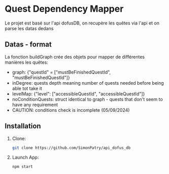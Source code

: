 # Quest Dependency Mapper

Le projet est basé sur l'api dofusDB, on recupère les quêtes via l'api et on parse les datas dedans

## Datas - format
La fonction buildGraph crée des objets pour mapper de différentes manières les quêtes:
  * graph: {"questId" = ["mustBeFinishedQuestId", "mustBeFinishedQuestId"]}
  * inDegree: quests depth meaning number of quests needed before being able tot take it
  * levelMap: {"level": ["accessibleQuestId", "accessibleQuestId"]}
  * noConditionQuests: struct identical to graph - quests that don't seem to have any requirement
  * CAUTION: conditions check is incomplete (05/09/2024)


## Installation
1. Clone:
   ```bash
   git clone https://github.com/SimonPatry/api_dofus_db
2. Launch App:
   ```bash
   npm start
